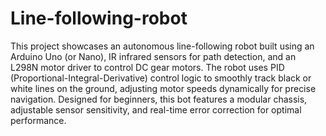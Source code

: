 # Line-following-robot
This project showcases an autonomous line-following robot built using an Arduino Uno (or Nano), IR infrared sensors for path detection, and an L298N motor driver to control DC gear motors. The robot uses PID (Proportional-Integral-Derivative) control logic to smoothly track black or white lines on the ground, adjusting motor speeds dynamically for precise navigation. Designed for beginners, this bot features a modular chassis, adjustable sensor sensitivity, and real-time error correction for optimal performance.
